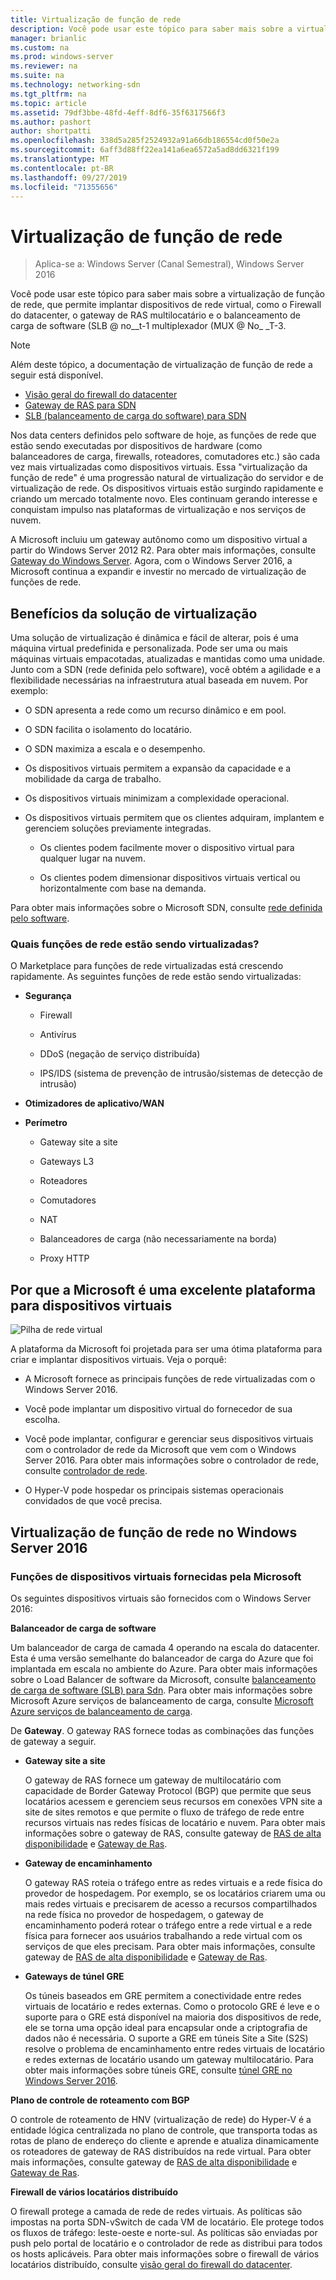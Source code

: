 ```yaml
---
title: Virtualização de função de rede
description: Você pode usar este tópico para saber mais sobre a virtualização de função de rede, que permite implantar dispositivos de rede virtual como firewall de datacenter, gateway de RAS multilocatário e SLB (balanceamento de carga de software) no Windows Server 2016.
manager: brianlic
ms.custom: na
ms.prod: windows-server
ms.reviewer: na
ms.suite: na
ms.technology: networking-sdn
ms.tgt_pltfrm: na
ms.topic: article
ms.assetid: 79df3bbe-48fd-4eff-8df6-35f6317566f3
ms.author: pashort
author: shortpatti
ms.openlocfilehash: 338d5a285f2524932a91a66db186554cd0f50e2a
ms.sourcegitcommit: 6aff3d88ff22ea141a6ea6572a5ad8dd6321f199
ms.translationtype: MT
ms.contentlocale: pt-BR
ms.lasthandoff: 09/27/2019
ms.locfileid: "71355656"
---
```

# <a name="network-function-virtualization"></a>Virtualização de função de rede

>Aplica-se a: Windows Server (Canal Semestral), Windows Server 2016

Você pode usar este tópico para saber mais sobre a virtualização de função de rede, que permite implantar dispositivos de rede virtual, como o Firewall do datacenter, o gateway de RAS multilocatário e o balanceamento de carga de software \(SLB @ no__t-1 multiplexador \(MUX @ No_ _T-3.
  
>[!NOTE]  
>Além deste tópico, a documentação de virtualização de função de rede a seguir está disponível.  
> - [Visão geral do firewall do datacenter](../../../sdn/technologies/network-function-virtualization/../../../sdn/technologies/network-function-virtualization/Datacenter-Firewall-Overview.md)  
> - [Gateway de RAS para SDN](../../../sdn/technologies/network-function-virtualization/RAS-Gateway-for-SDN.md)  
> - [SLB (balanceamento de carga do software) para SDN](../../../sdn/technologies/network-function-virtualization/Software-Load-Balancing--SLB--for-SDN.md)  
  
Nos data centers definidos pelo software de hoje, as funções de rede que estão sendo executadas por dispositivos de hardware (como balanceadores de carga, firewalls, roteadores, comutadores etc.) são cada vez mais virtualizadas como dispositivos virtuais. Essa "virtualização da função de rede" é uma progressão natural de virtualização do servidor e de virtualização de rede. Os dispositivos virtuais estão surgindo rapidamente e criando um mercado totalmente novo. Eles continuam gerando interesse e conquistam impulso nas plataformas de virtualização e nos serviços de nuvem.  
  
A Microsoft incluiu um gateway autônomo como um dispositivo virtual a partir do Windows Server 2012 R2. Para obter mais informações, consulte [Gateway do Windows Server](https://technet.microsoft.com/library/dn313101.aspx). Agora, com o Windows Server 2016, a Microsoft continua a expandir e investir no mercado de virtualização de funções de rede.  
  
## <a name="virtual-appliance-benefits"></a>Benefícios da solução de virtualização  
Uma solução de virtualização é dinâmica e fácil de alterar, pois é uma máquina virtual predefinida e personalizada. Pode ser uma ou mais máquinas virtuais empacotadas, atualizadas e mantidas como uma unidade. Junto com a SDN (rede definida pelo software), você obtém a agilidade e a flexibilidade necessárias na infraestrutura atual baseada em nuvem. Por exemplo:  
  
-   O SDN apresenta a rede como um recurso dinâmico e em pool.  
  
-   O SDN facilita o isolamento do locatário.  
  
-   O SDN maximiza a escala e o desempenho.  
  
-   Os dispositivos virtuais permitem a expansão da capacidade e a mobilidade da carga de trabalho.  
  
-   Os dispositivos virtuais minimizam a complexidade operacional.  
  
-   Os dispositivos virtuais permitem que os clientes adquiram, implantem e gerenciem soluções previamente integradas.  
  
    -   Os clientes podem facilmente mover o dispositivo virtual para qualquer lugar na nuvem.  
  
    -   Os clientes podem dimensionar dispositivos virtuais vertical ou horizontalmente com base na demanda.  
  
Para obter mais informações sobre o Microsoft SDN, consulte [rede definida pelo software](https://technet.microsoft.com/windows-server-docs/networking/sdn/software-defined-networking--sdn-).  
  
### <a name="what-network-functions-are-being-virtualized"></a>Quais funções de rede estão sendo virtualizadas?  
O Marketplace para funções de rede virtualizadas está crescendo rapidamente. As seguintes funções de rede estão sendo virtualizadas:  
  
-   **Segurança**  
  
    -   Firewall  
  
    -   Antivírus  
  
    -   DDoS (negação de serviço distribuída)  
  
    -   IPS/IDS (sistema de prevenção de intrusão/sistemas de detecção de intrusão)  
  
-   **Otimizadores de aplicativo/WAN**  
  
-   **Perímetro**  
  
    -   Gateway site a site  
  
    -   Gateways L3  
  
    -   Roteadores  
  
    -   Comutadores  
  
    -   NAT  
  
    -   Balanceadores de carga (não necessariamente na borda)  
  
    -   Proxy HTTP  
  
## <a name="why-microsoft-is-a-great-platform-for-virtual-appliances"></a>Por que a Microsoft é uma excelente plataforma para dispositivos virtuais  
![Pilha de rede virtual](../../../media/Network-Function-Virtualization/Microsoft-Network-Function-Virtualization.png)  
  
A plataforma da Microsoft foi projetada para ser uma ótima plataforma para criar e implantar dispositivos virtuais. Veja o porquê:  
  
-   A Microsoft fornece as principais funções de rede virtualizadas com o Windows Server 2016.  
  
-   Você pode implantar um dispositivo virtual do fornecedor de sua escolha.  
  
-   Você pode implantar, configurar e gerenciar seus dispositivos virtuais com o controlador de rede da Microsoft que vem com o Windows Server 2016. Para obter mais informações sobre o controlador de rede, consulte [controlador de rede](../../../sdn/technologies/network-controller/Network-Controller.md).  
  
-   O Hyper-V pode hospedar os principais sistemas operacionais convidados de que você precisa.  
  
## <a name="network-function-virtualization-in-windows-server-2016"></a>Virtualização de função de rede no Windows Server 2016  
  
### <a name="virtual-appliances-functions-provided-by-microsoft"></a>Funções de dispositivos virtuais fornecidas pela Microsoft  
Os seguintes dispositivos virtuais são fornecidos com o Windows Server 2016:  
  
**Balanceador de carga de software**  
  
Um balanceador de carga de camada 4 operando na escala do datacenter. Esta é uma versão semelhante do balanceador de carga do Azure que foi implantada em escala no ambiente do Azure. Para obter mais informações sobre o Load Balancer de software da Microsoft, consulte [balanceamento de carga de software (SLB) para Sdn](https://technet.microsoft.com/library/mt632286.aspx). Para obter mais informações sobre Microsoft Azure serviços de balanceamento de carga, consulte [Microsoft Azure serviços de balanceamento de carga](https://azure.microsoft.com/blog/2014/04/08/microsoft-azure-load-balancing-services/).  
  
De **Gateway**. O gateway RAS fornece todas as combinações das funções de gateway a seguir.  
  
-   **Gateway site a site**  
  
    O gateway de RAS fornece um gateway de multilocatário com capacidade de Border Gateway Protocol (BGP) que permite que seus locatários acessem e gerenciem seus recursos em conexões VPN site a site de sites remotos e que permite o fluxo de tráfego de rede entre recursos virtuais nas redes físicas de locatário e nuvem. Para obter mais informações sobre o gateway de RAS, consulte gateway de [RAS de alta disponibilidade](https://technet.microsoft.com/library/mt631692.aspx) e [Gateway de Ras](https://technet.microsoft.com/library/mt626650.aspx).  
  
-   **Gateway de encaminhamento**  
  
    O gateway RAS roteia o tráfego entre as redes virtuais e a rede física do provedor de hospedagem. Por exemplo, se os locatários criarem uma ou mais redes virtuais e precisarem de acesso a recursos compartilhados na rede física no provedor de hospedagem, o gateway de encaminhamento poderá rotear o tráfego entre a rede virtual e a rede física para fornecer aos usuários trabalhando a rede virtual com os serviços de que eles precisam. Para obter mais informações, consulte gateway de [RAS de alta disponibilidade](https://technet.microsoft.com/library/mt631692.aspx) e [Gateway de Ras](https://technet.microsoft.com/library/mt626650.aspx).  
  
-   **Gateways de túnel GRE**  
  
    Os túneis baseados em GRE permitem a conectividade entre redes virtuais de locatário e redes externas. Como o protocolo GRE é leve e o suporte para o GRE está disponível na maioria dos dispositivos de rede, ele se torna uma opção ideal para encapsular onde a criptografia de dados não é necessária. O suporte a GRE em túneis Site a Site (S2S) resolve o problema de encaminhamento entre redes virtuais de locatário e redes externas de locatário usando um gateway multilocatário. Para obter mais informações sobre túneis GRE, consulte [túnel GRE no Windows Server 2016](https://technet.microsoft.com/library/dn765485.aspx).  
  
**Plano de controle de roteamento com BGP**  
  
O controle de roteamento de HNV (virtualização de rede) do Hyper-V é a entidade lógica centralizada no plano de controle, que transporta todas as rotas de plano de endereço do cliente e aprende e atualiza dinamicamente os roteadores de gateway de RAS distribuídos na rede virtual. Para obter mais informações, consulte gateway de [RAS de alta disponibilidade](https://technet.microsoft.com/library/mt631692.aspx) e [Gateway de Ras](https://technet.microsoft.com/library/mt626650.aspx).  
  
**Firewall de vários locatários distribuído**  
  
O firewall protege a camada de rede de redes virtuais. As políticas são impostas na porta SDN-vSwitch de cada VM de locatário. Ele protege todos os fluxos de tráfego: leste-oeste e norte-sul. As políticas são enviadas por push pelo portal de locatário e o controlador de rede as distribui para todos os hosts aplicáveis. Para obter mais informações sobre o firewall de vários locatários distribuído, consulte [visão geral do firewall do datacenter](../../../sdn/technologies/network-function-virtualization/../../../sdn/technologies/network-function-virtualization/Datacenter-Firewall-Overview.md).  
  


